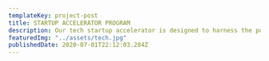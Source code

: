 ```yaml
---
templateKey: project-post
title: STARTUP ACCELERATOR PROGRAM
description: Our tech startup accelerator is designed to harness the power of technology to create solution for all sorts of problems,
featuredImg: "../assets/tech.jpg"
publishedDate: 2020-07-01T22:12:03.284Z
---
```

